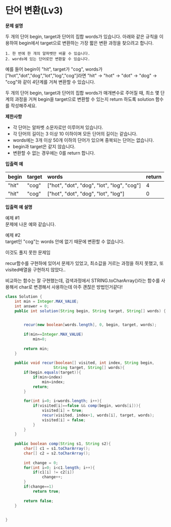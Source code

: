 # 단어 변환\(Lv3\)

**문제 설명**

두 개의 단어 begin, target과 단어의 집합 words가 있습니다. 아래와 같은 규칙을 이용하여 begin에서 target으로 변환하는 가장 짧은 변환 과정을 찾으려고 합니다.

```text
1. 한 번에 한 개의 알파벳만 바꿀 수 있습니다.
2. words에 있는 단어로만 변환할 수 있습니다.
```

예를 들어 begin이 "hit", target가 "cog", words가 \["hot","dot","dog","lot","log","cog"\]라면 "hit" -&gt; "hot" -&gt; "dot" -&gt; "dog" -&gt; "cog"와 같이 4단계를 거쳐 변환할 수 있습니다.

두 개의 단어 begin, target과 단어의 집합 words가 매개변수로 주어질 때, 최소 몇 단계의 과정을 거쳐 begin을 target으로 변환할 수 있는지 return 하도록 solution 함수를 작성해주세요.

**제한사항**

* 각 단어는 알파벳 소문자로만 이루어져 있습니다.
* 각 단어의 길이는 3 이상 10 이하이며 모든 단어의 길이는 같습니다.
* words에는 3개 이상 50개 이하의 단어가 있으며 중복되는 단어는 없습니다.
* begin과 target은 같지 않습니다.
* 변환할 수 없는 경우에는 0를 return 합니다.

**입출력 예**

| begin | target | words | return |
| :--- | :--- | :--- | :--- |
| "hit" | "cog" | \["hot", "dot", "dog", "lot", "log", "cog"\] | 4 |
| "hit" | "cog" | \["hot", "dot", "dog", "lot", "log"\] | 0 |

**입출력 예 설명**

예제 \#1  
문제에 나온 예와 같습니다.

예제 \#2  
target인 "cog"는 words 안에 없기 때문에 변환할 수 없습니다.



이것도 풀지 못한 문제임

recur함수를 구현하에 있어서 문제가 있었고, 최소값을 거르는 과정을 하지 못했고, 또 visited배열을 구현하지 않았다..

비교하는 함수는 잘 구현했는데, 검색과정에서 STRING.toCharArray\(\)라는 함수를 사용해서 char로 변경해서 사용하는데 아주 괜찮은 방법인거같다!



```java
class Solution {
    int min = Integer.MAX_VALUE;
    int answer = 0;
    public int solution(String begin, String target, String[] words) {

        
        recur(new boolean[words.length], 0, begin, target, words);
        
        if(min==Integer.MAX_VALUE)
            min=0;
        
        return min;
    }
    
    public void recur(boolean[] visited, int index, String begin,
                     String target, String[] words){
        if(begin.equals(target)){
            if(min>index)
                min=index;
            return;
        }
        
        for(int i=0; i<words.length; i++){
            if(visited[i]==false && comp(begin, words[i])){
                visited[i] = true;
                recur(visited, index+1, words[i], target, words);
                visited[i] = false;
            }
        }
    }
    
    public boolean comp(String s1, String s2){
        char[] c1 = s1.toCharArray();
        char[] c2 = s2.toCharArray();
        
        int change = 0;
        for(int i=0; i<c1.length; i++){
            if(c1[i] != c2[i])
                change++;
        }
        if(change==1)
            return true;
        
        return false;
    }
    
    
}
```

